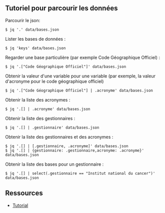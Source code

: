 
## Tutoriel pour parcourir les données

Parcourir le json:

    $ jq '.' data/bases.json

Lister les bases de données :

    $ jq 'keys' data/bases.json

Regarder une base particulière (par exemple Code Géographique Officiel) :

    $ jq '.["Code Géographique Officiel"]' data/bases.json

Obtenir la valeur d'une variable pour une variable (par exemple, la valeur d'acronyme pour le code géographique officiel)

    $ jq '.["Code Géographique Officiel"] | .acronyme' data/bases.json

Obtenir la liste des acronymes :

    $ jq '.[] | .acronyme' data/bases.json

Obtenir la liste des gestionnaires :

    $ jq '.[] | .gestionnaire' data/bases.json

Obtenir la liste des gestionnaires et des acronymes :

    $ jq '.[] | [.gestionnaire, .acronyme]' data/bases.json
    $ jq '.[] | {gestionnaire: .gestionnaire,acronyme: .acronyme}' data/bases.json

Obtenir la liste des bases pour un gestionnaire :

    $ jq '.[] | select(.gestionnaire == "Institut national du cancer")' data/bases.json

## Ressources

* [Tutorial](https://stedolan.github.io/jq/tutorial/)
